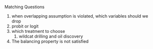 Matching Questions

1. when overlapping assumption is violated, which variables should we drop
2. probit or logit
3. which treatment to choose
   1. wildcat drilling and oil discovery
4. The balancing property is not satisfied 